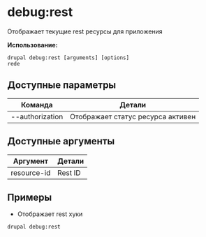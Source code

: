 # debug:rest
Отображает текущие rest ресурсы для приложения

**Использование:**
```
drupal debug:rest [arguments] [options]
rede
```

## Доступные параметры
Команда | Детали
-------|-------------
--authorization | Отображает статус ресурса активен | выключен

## Доступные аргументы
Аргумент | Детали
---------|-------------
resource-id | Rest ID

## Примеры
* Отображает rest хуки
```
drupal debug:rest
```
